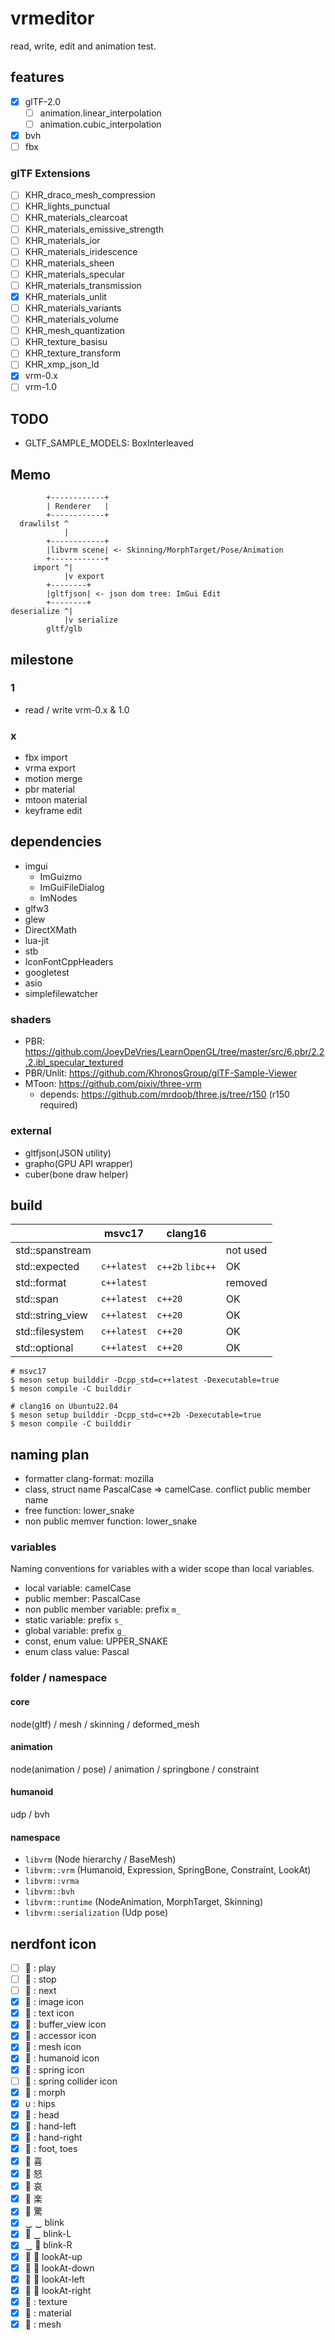 # vrmeditor

read, write, edit and animation test.

## features

- [x] glTF-2.0
  - [ ] animation.linear_interpolation
  - [ ] animation.cubic_interpolation
- [x] bvh
- [ ] fbx

### glTF Extensions

- [ ] KHR_draco_mesh_compression
- [ ] KHR_lights_punctual
- [ ] KHR_materials_clearcoat
- [ ] KHR_materials_emissive_strength
- [ ] KHR_materials_ior
- [ ] KHR_materials_iridescence
- [ ] KHR_materials_sheen
- [ ] KHR_materials_specular
- [ ] KHR_materials_transmission
- [x] KHR_materials_unlit
- [ ] KHR_materials_variants
- [ ] KHR_materials_volume
- [ ] KHR_mesh_quantization
- [ ] KHR_texture_basisu
- [ ] KHR_texture_transform
- [ ] KHR_xmp_json_ld
- [x] vrm-0.x
- [ ] vrm-1.0

## TODO

- GLTF_SAMPLE_MODELS: BoxInterleaved

## Memo

```
        +------------+
        | Renderer   |
        +------------+
  drawlilst ^
            |
        +------------+
        |libvrm scene| <- Skinning/MorphTarget/Pose/Animation
        +------------+
     import ^|
            |v export
        +--------+
        |gltfjson| <- json dom tree: ImGui Edit
        +--------+
deserialize ^|
            |v serialize
        gltf/glb
```

## milestone

### 1

- read / write vrm-0.x & 1.0

### x

- fbx import
- vrma export
- motion merge
- pbr material
- mtoon material
- keyframe edit

## dependencies

- imgui
  - ImGuizmo
  - ImGuiFileDialog
  - ImNodes
- glfw3
- glew
- DirectXMath
- lua-jit
- stb
- IconFontCppHeaders
- googletest
- asio
- simplefilewatcher

### shaders

- PBR: https://github.com/JoeyDeVries/LearnOpenGL/tree/master/src/6.pbr/2.2.2.ibl_specular_textured
- PBR/Unlit: https://github.com/KhronosGroup/glTF-Sample-Viewer
- MToon: https://github.com/pixiv/three-vrm
  - depends: https://github.com/mrdoob/three.js/tree/r150 (r150 required)

### external

- gltfjson(JSON utility)
- grapho(GPU API wrapper)
- cuber(bone draw helper)

## build

|                  | msvc17      | clang16          |          |
| ---------------- | ----------- | ---------------- | -------- |
| std::spanstream  |             |                  | not used |
| std::expected    | `c++latest` | `c++2b` `libc++` | OK       |
| std::format      | `c++latest` |                  | removed  |
| std::span        | `c++latest` | `c++20`          | OK       |
| std::string_view | `c++latest` | `c++20`          | OK       |
| std::filesystem  | `c++latest` | `c++20`          | OK       |
| std::optional    | `c++latest` | `c++20`          | OK       |

```
# msvc17
$ meson setup builddir -Dcpp_std=c++latest -Dexecutable=true
$ meson compile -C builddir
```

```
# clang16 on Ubuntu22.04
$ meson setup builddir -Dcpp_std=c++2b -Dexecutable=true
$ meson compile -C builddir
```

## naming plan

- formatter clang-format: mozilla
- class, struct name PascalCase => camelCase. conflict public member name
- free function: lower_snake
- non public memver function: lower_snake

### variables

Naming conventions for variables with a wider scope than local variables.

- local variable: camelCase
- public member: PascalCase
- non public member variable: prefix `m_`
- static variable: prefix `s_`
- global variable: prefix `g_`
- const, enum value: UPPER_SNAKE
- enum class value: Pascal

### folder / namespace

#### core

node(gltf) / mesh / skinning / deformed_mesh

#### animation

node(animation / pose) / animation / springbone / constraint

#### humanoid

udp / bvh

#### namespace

- `libvrm` (Node hierarchy / BaseMesh)
- `libvrm::vrm` (Humanoid, Expression, SpringBone, Constraint, LookAt)
- `libvrm::vrma`
- `libvrm::bvh`
- `libvrm::runtime` (NodeAnimation, MorphTarget, Skinning)
- `libvrm::serialization` (Udp pose)

## nerdfont icon

- [ ]  : play
- [ ]  : stop
- [ ] 󰒭 : next
- [x]  : image icon
- [x]  : text icon
- [x]  : buffer_view icon
- [x]  : accessor icon
- [x] 󰕣 : mesh icon
- [x] 󰂹 : humanoid icon
- [x] 󰚟 : spring icon
- [ ] 󱥔 : spring collider icon
- [x]  : morph
- [x]  : hips
- [x] 󱍞 : head
- [x] 󰹆 : hand-left
- [x] 󰹇 : hand-right
- [x] 󱗈 : foot, toes
- [x] 󰱰 喜
- [x] 󰱩 怒
- [x] 󰱶 哀
- [x] 󰱱 楽
- [x] 󰱮 驚
- [x] ‿ ‿ blink
- [x] 󰈈 ‿ blink-L
- [x] ‿ 󰈈 blink-R
- [x] 󰈈  lookAt-up
- [x] 󰈈  lookAt-down
- [x] 󰈈  lookAt-left
- [x] 󰈈  lookAt-right
- [x]  : texture
- [x]  : material
- [x] 󰕣 : mesh
